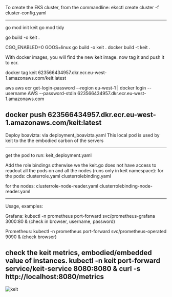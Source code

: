 
To create the EKS cluster, from the commandline:
eksctl create cluster -f cluster-config.yaml

-----
go mod init keit
go mod tidy

go build -o keit .   

CGO_ENABLED=0 GOOS=linux go build -o keit .
docker build -t keit .

With docker images, you will find the new keit image.
now tag it and push it to ecr.

docker tag keit 623566434957.dkr.ecr.eu-west-1.amazonaws.com/keit:latest

aws aws ecr get-login-password --region eu-west-1 | docker login --username AWS --password-stdin 623566434957.dkr.ecr.eu-west-1.amazonaws.com

docker push 623566434957.dkr.ecr.eu-west-1.amazonaws.com/keit:latest
-----
Deploy boavizta: via deployment_boavizta.yaml
This local pod is used by keit to the the embodied carbon of the servers

-----
get the pod to run:
keit_deployment.yaml

Add the role bindings otherwise we the keit.go does not have access to readout all the pods on and all the nodes (runs only in keit namespace):
for the pods:
clusterrole.yaml
clusterrolebinding.yaml

for the nodes:
clusterrole-node-reader.yaml
clusterrolebinding-node-reader.yaml

-----
Usage, examples:

Grafana:
kubectl -n prometheus port-forward svc/prometheus-grafana 3000:80 &
(check in browser, username, password)

Prometheus:
kubectl -n prometheus port-forward svc/prometheus-operated 9090 &
(check browser)

check the keit metrics, embodied/embedded value of instances.
kubectl -n keit port-forward service/keit-service 8080:8080 &
curl -s http://localhost:8080/metrics
-----

![keit](https://github.com/user-attachments/assets/cd6fe0e3-19e5-4331-b239-d5a48661b763)
